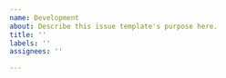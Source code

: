 ```yaml
---
name: Development
about: Describe this issue template's purpose here.
title: ''
labels: ''
assignees: ''

---
```



